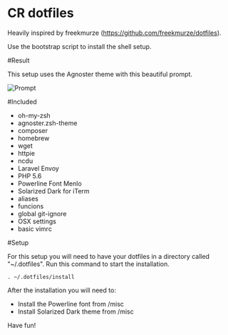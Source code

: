 CR dotfiles
=============

Heavily inspired by freekmurze (https://github.com/freekmurze/dotfiles).

Use the bootstrap script to install the shell setup.

#Result

This setup uses the Agnoster theme with this beautiful prompt.


![Prompt](https://raw.githubusercontent.com/christophrumpel/dotfiles/master/misc/screenshot.png)

#Included


* oh-my-zsh
* agnoster.zsh-theme
* composer
* homebrew
* wget
* httpie
* ncdu
* Laravel Envoy
* PHP 5.6
* Powerline Font Menlo
* Solarized Dark for iTerm
* aliases
* funcions
* global git-ignore
* OSX settings
* basic vimrc 

#Setup

For this setup you will need to have your dotfiles in a directory called "~/.dotfiles".
Run this command to start the installation.

    . ~/.dotfiles/install


After the installation you will need to:

* Install the Powerline font from /misc
* Install Solarized Dark theme from /misc

Have fun!


